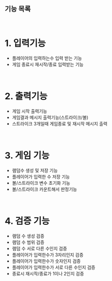## 기능 목록


<br/>

# 1. 입력기능
- 플레이어의 입력하는수 입력 받는 기능
- 게임 종료시 재시작/종료 입력받는 기능


<br/>


# 2. 출력기능
- 게임 시작 출력기능
- 게임결과 메시지 출력기능(스트라이크/볼)
- 스트라이크 3개일때 게임종료 및 재시작 메시지 출력



<br/>

# 3. 게임 기능
- 램덤수 생성 및 저장 기능
- 플레이어가 입력한 수 저장 기능
- 볼/스트라이크 변수 초기화 기능
- 볼/스트라이크 카운트해서 판정기능

<br/>


# 4. 검증 기능
- 램덤 수 생성 검증
- 램덤 수 범위 검증
- 램덤 수 서로 다른 수인지 검증
- 플레이어가 입력한수가 3자리인지 검증
- 플레이어가 입력한수가 숫자인지 검증
- 플레이어가 입력한수가 서로 다른 수인지 검증
- 종료시 재시작/종료가 1이나 2인지 검증

<br/>

